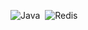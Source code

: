 ![Java](https://img.shields.io/badge/java-%23ED8B00.svg?style=for-the-badge&logo=java&logoColor=white)&nbsp;
![Redis](https://img.shields.io/badge/redis-%23DD0031.svg?style=for-the-badge&logo=redis&logoColor=white)&nbsp;
